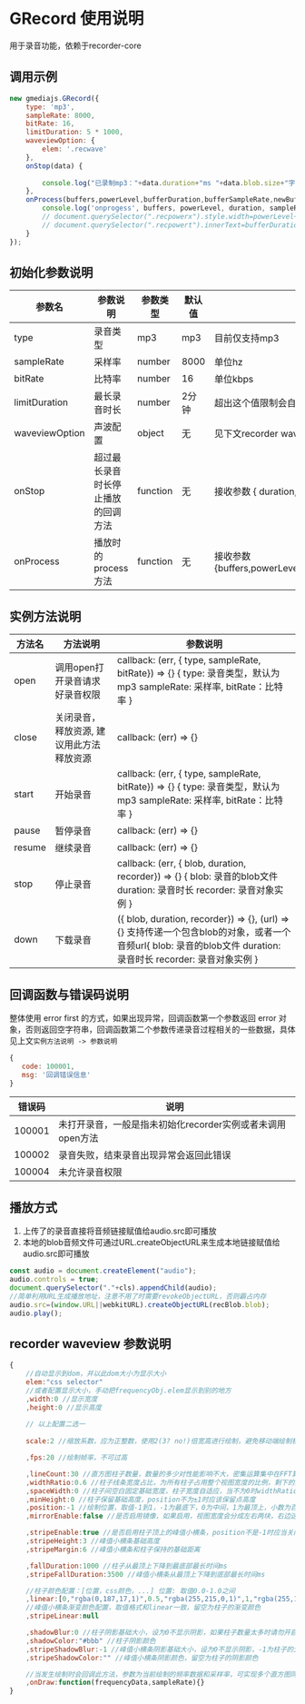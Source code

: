 # GRecord 使用说明
用于录音功能，依赖于recorder-core

## 调用示例
``` javascript
new gmediajs.GRecord({
	type: 'mp3', 
	sampleRate: 8000,
	bitRate: 16,
	limitDuration: 5 * 1000,
	waveviewOption: {
		elem: '.recwave'
	},
	onStop(data) {
		
		console.log("已录制mp3："+data.duration+"ms "+data.blob.size+"字节，可以点击播放、上传了",2);
	},
	onProcess(buffers,powerLevel,bufferDuration,bufferSampleRate,newBufferIdx,asyncEnd) {
		console.log('onprogess', buffers, powerLevel, duration, sampleRate);
		// document.querySelector(".recpowerx").style.width=powerLevel+"%";
		// document.querySelector(".recpowert").innerText=bufferDuration+" / "+powerLevel;
	}
});
```

## 初始化参数说明
|参数名  |参数说明 |参数类型 |默认值 |说明
| --- | --- | --- | --- | ---|
|type  | 录音类型 | mp3 |mp3 |目前仅支持mp3  |
|sampleRate  | 采样率 |  number| 8000 |单位hz|
|bitRate  |  比特率| number | 16 |单位kbps|
|limitDuration  |最长录音时长  |number| 2分钟 | 超出这个值限制会自动停录音，并执行onStop的回调，单位毫秒 |
|waveviewOption  | 声波配置 |object| 无 | 见下文recorder waveview 参数|
|onStop  | 超过最长录音时长停止播放的回调方法 |function|无  | 接收参数 { duration, blob, } |
|onProcess|播放时的process方法|function|无| 接收参数{buffers,powerLevel,bufferDuration,bufferSampleRate,newBufferIdx,asyncEnd}|

## 实例方法说明
|方法名  |方法说明 |参数说明 | 
| --- | --- | --- |
|open|调用open打开录音请求好录音权限 |callback: (err, { type, sampleRate, bitRate}) => {} { type: 录音类型，默认为mp3 sampleRate: 采样率, bitRate：比特率 }|
|close|关闭录音，释放资源, 建议用此方法释放资源|callback: (err) => {}|
|start|开始录音|callback: (err, { type, sampleRate, bitRate}) => {} { type: 录音类型，默认为mp3 sampleRate: 采样率, bitRate：比特率 }|
|pause|暂停录音|callback: (err) => {}|
|resume|继续录音|callback: (err) => {}|
|stop|停止录音|callback: (err, { blob, duration, recorder}) => {} { blob: 录音的blob文件 duration: 录音时长 recorder: 录音对象实例 }|
|down|下载录音|({ blob, duration, recorder}) => {}, (url) => {} 支持传递一个包含blob的对象，或者一个音频url{ blob: 录音的blob文件 duration: 录音时长 recorder: 录音对象实例 }|

## 回调函数与错误码说明

整体使用 error first 的方式，如果出现异常，回调函数第一个参数返回 error 对象，否则返回空字符串，回调函数第二个参数传递录音过程相关的一些数据，具体见上文`实例方法说明 -> 参数说明`
 ``` javascript
 {
    code: 100001,
    msg: '回调错误信息'
 }
```


| 错误码 |说明  |
| --- | --- |
|  100001 | 未打开录音，一般是指未初始化recorder实例或者未调用open方法  |
|  100002 | 录音失败，结束录音出现异常会返回此错误  |
|  100004 |  未允许录音权限 | 
## 播放方式
1. 上传了的录音直接将音频链接赋值给audio.src即可播放
2. 本地的blob音频文件可通过URL.createObjectURL来生成本地链接赋值给audio.src即可播放

``` javascript
const audio = document.createElement("audio");
audio.controls = true;
document.querySelector("."+cls).appendChild(audio);
//简单利用URL生成播放地址，注意不用了时需要revokeObjectURL，否则霸占内存
audio.src=(window.URL||webkitURL).createObjectURL(recBlob.blob);
audio.play();
```

## recorder waveview 参数说明
```javascript
{
    //自动显示到dom，并以此dom大小为显示大小
    elem:"css selector" 
    //或者配置显示大小，手动把frequencyObj.elem显示到别的地方
    ,width:0 //显示宽度
    ,height:0 //显示高度
		
    // 以上配置二选一
		
    scale:2 //缩放系数，应为正整数，使用2(3? no!)倍宽高进行绘制，避免移动端绘制模糊

    ,fps:20 //绘制帧率，不可过高

    ,lineCount:30 //直方图柱子数量，数量的多少对性能影响不大，密集运算集中在FFT算法中
    ,widthRatio:0.6 //柱子线条宽度占比，为所有柱子占用整个视图宽度的比例，剩下的空白区域均匀插入柱子中间；默认值也基本相当于一根柱子占0.6，一根空白占0.4；设为1不留空白，当视图不足容下所有柱子时也不留空白
    ,spaceWidth:0 //柱子间空白固定基础宽度，柱子宽度自适应，当不为0时widthRatio无效，当视图不足容下所有柱子时将不会留空白，允许为负数，让柱子发生重叠
    ,minHeight:0 //柱子保留基础高度，position不为±1时应该保留点高度
    ,position:-1 //绘制位置，取值-1到1，-1为最底下，0为中间，1为最顶上，小数为百分比
    ,mirrorEnable:false //是否启用镜像，如果启用，视图宽度会分成左右两块，右边这块进行绘制，左边这块进行镜像（以中间这根柱子的中心进行镜像）

    ,stripeEnable:true //是否启用柱子顶上的峰值小横条，position不是-1时应当关闭，否则会很丑
    ,stripeHeight:3 //峰值小横条基础高度
    ,stripeMargin:6 //峰值小横条和柱子保持的基础距离

    ,fallDuration:1000 //柱子从最顶上下降到最底部最长时间ms
    ,stripeFallDuration:3500 //峰值小横条从最顶上下降到底部最长时间ms

    //柱子颜色配置：[位置，css颜色，...] 位置: 取值0.0-1.0之间
    ,linear:[0,"rgba(0,187,17,1)",0.5,"rgba(255,215,0,1)",1,"rgba(255,102,0,1)"]
    //峰值小横条渐变颜色配置，取值格式和linear一致，留空为柱子的渐变颜色
    ,stripeLinear:null

    ,shadowBlur:0 //柱子阴影基础大小，设为0不显示阴影，如果柱子数量太多时请勿开启，非常影响性能
    ,shadowColor:"#bbb" //柱子阴影颜色
    ,stripeShadowBlur:-1 //峰值小横条阴影基础大小，设为0不显示阴影，-1为柱子的大小，如果柱子数量太多时请勿开启，非常影响性能
    ,stripeShadowColor:"" //峰值小横条阴影颜色，留空为柱子的阴影颜色

    //当发生绘制时会回调此方法，参数为当前绘制的频率数据和采样率，可实现多个直方图同时绘制，只消耗一个input输入和计算时间
    ,onDraw:function(frequencyData,sampleRate){}
}
```